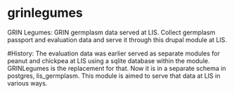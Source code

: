 # grinlegumes


GRIN Legumes: GRIN germplasm data served at LIS.  Collect germplasm passport and evaluation data and serve it through this drupal module at LIS.

#History:
The evaluation data was earlier served as separate modules for peanut and chickpea at LIS using a sqlite database within the module.  GRINLegumes is the replacement for that.  Now it is in a separate schema in postgres, lis_germplasm. This module is aimed to serve that data at LIS in various ways.




